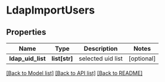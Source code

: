 # LdapImportUsers

## Properties
Name | Type | Description | Notes
------------ | ------------- | ------------- | -------------
**ldap_uid_list** | **list[str]** | selected uid list | [optional] 

[[Back to Model list]](../README.md#documentation-for-models) [[Back to API list]](../README.md#documentation-for-api-endpoints) [[Back to README]](../README.md)


